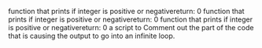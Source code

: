 function that prints if integer is positive or negativereturn: 0
function that prints if integer is positive or negativereturn: 0
function that prints if integer is positive or negativereturn: 0
a script to Comment out the part of the code that is causing the output to go into an infinite loop.
